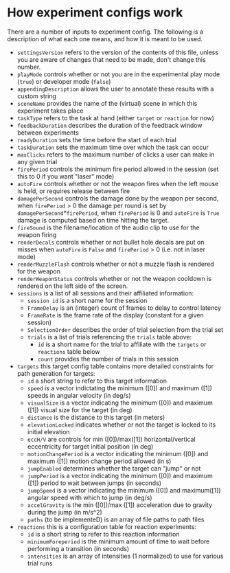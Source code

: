 # How experiment configs work

There are a number of inputs to experiment config. The following is a description of what each one means, and how it is meant to be used.

* `settingsVersion` refers to the version of the contents of this file, unless you are aware of changes that need to be made, don't change this number.
* `playMode` controls whether or not you are in the experimental play mode (`true`) or developer mode (`false`)
* `appendingDescription` allows the user to annotate these results with a custom string
* `sceneName` provides the name of the (virtual) scene in which this experiment takes place
* `taskType` refers to the task at hand (either `target` or `reaction` for now)
* `feedbackDuration` describes the duration of the feedback window between experiments
* `readyDuration` sets the time before the start of each trial
* `taskDuration` sets the maximum time over which the task can occur
* `maxClicks` refers to the maximum number of clicks a user can make in any given trial
* `firePeriod` controls the minimum fire period allowed in the session (set this to 0 if you want "laser" mode)
* `autoFire` controls whether or not the weapon fires when the left mouse is held, or requires release between fire
* `damagePerSecond` controls the damage done by the weapon per second, when `firePeriod` > 0 the damage per round is set by `damagePerSecond`*`firePeriod`, when `firePeriod` is 0 and `autoFire` is `True` damage is computed based on time hitting the target.
* `fireSound` is the filename/location of the audio clip to use for the weapon firing
* `renderDecals` controls whether or not bullet hole decals are put on misses when `autoFire` is `False` and `firePeriod` > 0 (i.e. not in laser mode)
* `renderMuzzleFlash` controls whether or not a muzzle flash is rendered for the weapon
* `renderWeaponStatus` controls whether or not the weapon cooldown is rendered on the left side of the screen.
* `sessions` is a list of all sessions and their affiliated information:
    * `session id` is a short name for the session
    * `FrameDelay` is an (integer) count of frames to delay to control latency
    * `FrameRate` is the frame rate of the display (constant for a given session)
    * `SelectionOrder` describes the order of trial selection from the trial set
    * `trials` is a list of trials referencing the `trials` table above:
        * `id` is a short name for the trial to affiliate with the `targets` or `reactions` table below
        * `count` provides the number of trials in this session
* `targets` this target config table contains more detailed constraints for path generation for targets:
    * `id` a short string to refer to this target information
    * `speed` is a vector indictating the minimum ([0]) and maximum ([1]) speeds in angular velocity (in deg/s)
    * `visualSize` is a vector indicating the minimum ([0]) and maximum ([1]) visual size for the target (in deg)
    * `distance` is the distance to this target (in meters)
    * `elevationLocked` indicates whether or not the target is locked to its initial elevation
    * `eccH/V` are controls for min ([0])/max([1]) horizontal/vertical eccentricity for target initial position (in deg)
    * `motionChangePeriod` is a vector indicating the minimum ([0]) and maximum ([1]) motion change period allowed (in s)
    * `jumpEnabled` determines whether the target can "jump" or not
    * `jumpPeriod` is a vector indicating the minimum ([0]) and maximum ([1]) period to wait between jumps (in seconds)
    * `jumpSpeed` is a vector indicating the minimum ([0]) and maximum([1]) angular speed with which to jump (in deg/s)
    * `accelGravity` is the min ([0])/max ([1]) acceleration due to gravity during the jump (in m/s^2)
    * `paths` (to be implementeD) is an array of file paths to path files
* `reactions` this is a configuration table for reaction experiments:
    * `id` is a short string to refer to this reaction information
    * `minimumForeperiod` is the minimum amount of time to wait before performing a transition (in seconds)
    * `intensities` is an array of intensities (1 normalized) to use for various trial runs